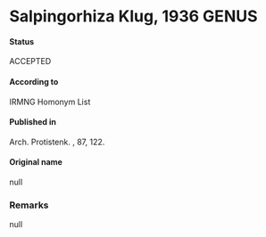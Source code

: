 Salpingorhiza Klug, 1936 GENUS
=======

#### Status
ACCEPTED

#### According to
IRMNG Homonym List

#### Published in
Arch. Protistenk. , 87, 122.

#### Original name
null

### Remarks
null